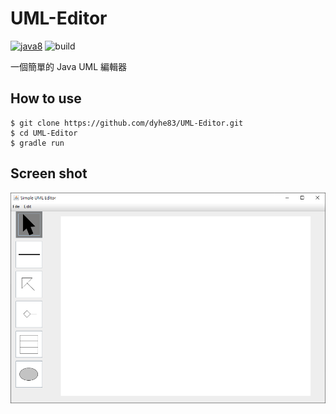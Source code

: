 # UML-Editor
[![java8](https://img.shields.io/badge/java-8.0-orange.svg?style=popout)](https://www.java.com)
![build](https://travis-ci.org/dyhe83/UML-Editor.svg?branch=master)

一個簡單的 Java UML 編輯器

## How to use
```
$ git clone https://github.com/dyhe83/UML-Editor.git
$ cd UML-Editor
$ gradle run
```

## Screen shot
![](./docs/screen-shot.png)
